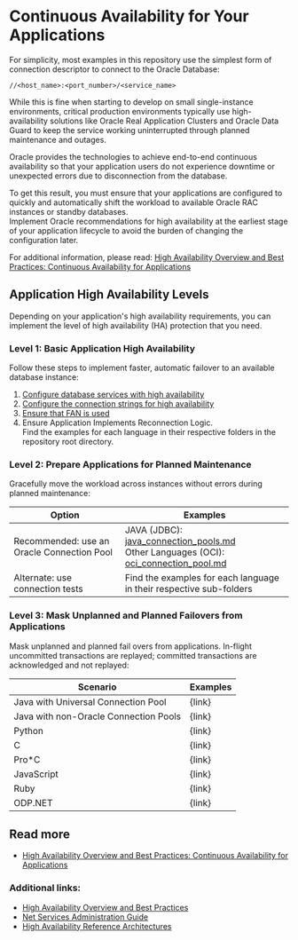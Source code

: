 # Continuous Availability for Your Applications

For simplicity, most examples in this repository use the simplest form of connection descriptor to connect to the Oracle Database:

```
//<host_name>:<port_number>/<service_name>
```

While this is fine when starting to develop on small single-instance environments, critical production environments typically use high-availability solutions like Oracle Real Application Clusters and Oracle Data Guard to keep the service working uninterrupted through planned maintenance and outages.

Oracle provides the technologies to achieve end-to-end continuous availability so that your application users do not experience downtime or unexpected errors due to disconnection from the database.

To get this result, you must ensure that your applications are configured to quickly and automatically shift the workload to available Oracle RAC instances or standby databases.<br />
Implement Oracle recommendations for high availability at the earliest stage of your application lifecycle to avoid the burden of changing the configuration later.

For additional information, please read: [High Availability Overview and Best Practices: Continuous Availability for Applications](https://docs.oracle.com/en/database/oracle/oracle-database/19/haovw/configuring-continuous-availability-applicationsconfiguring-continuous-availability-applicatio.html#GUID-5EBF37EA-48AB-4508-A14E-86A2583A24BF)

## Application High Availability Levels

Depending on your application's high availability requirements, you can implement the level of high availability (HA) protection that you need.

### Level 1: Basic Application High Availability

Follow these steps to implement faster, automatic failover to an available database instance:

1. [Configure database services with high availability](./services/README.md)
2. [Configure the connection strings for high availability](./connection-strings/README.md)
3. [Ensure that FAN is used](./fan/README.md)
4. Ensure Application Implements Reconnection Logic.<br />
   Find the examples for each language in their respective folders in the repository root directory.

### Level 2: Prepare Applications for Planned Maintenance

Gracefully move the workload across instances without errors during planned maintenance:

| Option | Examples |
| ----- | ------ |
| Recommended: use an Oracle Connection Pool | JAVA (JDBC): [java_connection_pools.md](./java_connection_pools.md) <br />Other Languages (OCI): [oci_connection_pool.md](./oci_connection_pool.md) |
| Alternate: use connection tests | Find the examples for each language in their respective sub-folders |

### Level 3: Mask Unplanned and Planned Failovers from Applications

Mask unplanned and planned fail overs from applications. In-flight uncommitted transactions are replayed; committed transactions are acknowledged and not replayed:

| Scenario | Examples |
| ----- | ------ |
| Java with Universal Connection Pool | {link}|
| Java with non-Oracle Connection Pools | {link} |
| Python | {link} |
| C | {link} |
| Pro*C | {link} |
| JavaScript | {link} |
| Ruby | {link} |
| ODP.NET | {link} |

## Read more

* [High Availability Overview and Best Practices: Continuous Availability for Applications](https://docs.oracle.com/en/database/oracle/oracle-database/19/haovw/configuring-continuous-availability-applicationsconfiguring-continuous-availability-applicatio.html#GUID-5EBF37EA-48AB-4508-A14E-86A2583A24BF)

### Additional links:

* [High Availability Overview and Best Practices](https://docs.oracle.com/en/database/oracle/oracle-database/19/haovw/index.html)
* [Net Services Administration Guide](https://docs.oracle.com/en/database/oracle/oracle-database/19/netag/index.html)
* [High Availability Reference Architectures](https://docs.oracle.com/en/database/oracle/oracle-database/19/haiad/index.html)
